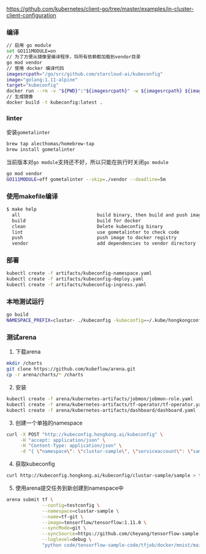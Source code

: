 
https://github.com/kubernetes/client-go/tree/master/examples/in-cluster-client-configuration

### 编译
```bash
// 启用 go module
set GO111MODULE=on
// 为了方便从镜像里编译程序，将所有依赖都加载到vendor目录
go mod vendor
// 使用 docker 编译代码
imagesrcpath="/go/src/github.com/starcloud-ai/kubeconfig"
image="golang:1.11-alpine"
target="kubeconfig"
docker run --rm -v "${PWD}":"${imagesrcpath}" -w ${imagesrcpath} ${image} go build -v -o ${target}
// 生成镜像
docker build -t kubeconfig:latest .
```

### linter
安装`gometalinter`
```bash
brew tap alecthomas/homebrew-tap
brew install gometalinter
```
当前版本对`go module`支持还不好，所以只能在执行时关闭`go module`
```bash
go mod vendor
GO111MODULE=off gometalinter --skip=./vendor --deadline=5m
```


### 使用makefile编译
```bash
$ make help
  all                            build binary, then build and push image
  build                          build for docker
  clean                          Delete kubeconfig binary
  lint                           use gometalinter to check code
  push                           push image to docker registry
  vendor                         add dependencies to vendor directory
```

### 部署
```bash
kubectl create -f artifacts/kubeconfig-namespace.yaml
kubectl create -f artifacts/kubeconfig-deploy.yaml
kubectl create -f artifacts/kubeconfig-ingress.yaml
```

### 本地测试运行
```bash
go build
NAMESPACE_PREFIX=clustar- ./kubeconfig -kubeconfig=~/.kube/hongkongconfig -swagger-ui-dist=./swagger-ui-dist/
```

### 测试arena
1. 下载arena
```bash
mkdir /charts
git clone https://github.com/kubeflow/arena.git
cp -r arena/charts/* /charts
```

2. 安装
```bash
kubectl create -f arena/kubernetes-artifacts/jobmon/jobmon-role.yaml
kubectl create -f arena/kubernetes-artifacts/tf-operator/tf-operator.yaml
kubectl create -f arena/kubernetes-artifacts/dashboard/dashboard.yaml
```

3. 创建一个单独的namespace
```bash
curl -X POST "http://kubeconfig.hongkong.ai/kubeconfig" \
     -H "accept: application/json" \
     -H "Content-Type: application/json" \
     -d "{ \"namespace\": \"clustar-sample\", \"serviceaccount\": \"sample\"}"
```

4. 获取kubeconfig
```bash
curl http://kubeconfig.hongkong.ai/kubeconfig/clustar-sample/sample > testconfig 
```

5. 使用arena提交任务到新创建到namespace中
```sh
arena submit tf \
             --config=testconfig \
             --namespace=clustar-sample \
             --name=tf-git \
             --image=tensorflow/tensorflow:1.11.0 \
             --syncMode=git \
             --syncSource=https://github.com/cheyang/tensorflow-sample-code.git \
             --loglevel=debug \
             "python code/tensorflow-sample-code/tfjob/docker/mnist/main.py --max_steps 100"
             
```